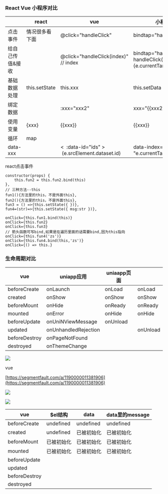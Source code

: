 ### React Vue 小程序对比
|  | react | vue | 小程序 |
| --- | --- | --- | --- |
| 点击事件 | 情况很多看下面 | @click="handleClick" | bindtap="handleClick" |
| 给自己传值&接收 |  | @click="handleClick(index)" // index | bindtap="handleClick" handleClick(e){e.currentTarget.dataset} |
| 基础数据处理 | this.setState | this.xxx | this.setData |
| 绑定数据 |  | :xxx="xxx2" | xxx="{{xxx2}}" |
| 使用变量 | {xxx} | {{xxx}} | {{xxx}} |
| 循环 | map |  |  |
| data-xxx |  | <  :data-id="ids" >    (e.srcElement.dataset.id) | data-index="{{index}} "e.currentTarget.dataset |


react点击事件

```react
constructor(props) {
    this.fun2 = this.fun2.bind(this)
},
// 三种方法--this
fun1(){方法里的this，不是外面this},
fun2(){方法里的this，不是外面this},
fun3 = () =>{this.setState({ })},  
fun4=(str)=>{this.setState({ msg:str })}, 
 
onClick={this.fun1.bind(this)}
onClick={this.fun2}
onClick={this.fun3}
// 箭头函数可写bind,如果是在遍历里面的话需要bind,因为this指向
onClick={this.fun4('zs')}
onClick={this.fun4.bind(this,'zs')}
onClick={() => this.}
```

### 生命周期对比
| vue | uniapp应用 | uniaapp页面 |  |
| --- | --- | --- | --- |
| beforeCreate | onLaunch | onLoad | onLoad |
| created | onShow | onShow | onShow |
| beforeMount | onHide | onReady | onReady |
| mounted | onError | onHide | onHide |
| beforeUpdate | onUniNViewMessage | onUnload |  |
| updated | onUnhandledRejection |  | onUnload |
| beforeDestroy | onPageNotFound |  |  |
| destroyed | onThemeChange |  |  |


![](https://res.wx.qq.com/wxdoc/dist/assets/img/page-lifecycle.2e646c86.png#alt=img)

vue

[https://segmentfault.com/a/1190000011381906](https://segmentfault.com/a/1190000011381906)

![](https://upload-images.jianshu.io/upload_images/11370083-f279314aef6741db.jpg?imageMogr2/auto-orient/strip%7CimageView2/2/w/1080/format/webp#alt=img)

![](https://upload-images.jianshu.io/upload_images/11370083-ab96d006045028d4.jpg?imageMogr2/auto-orient/strip%7CimageView2/2/w/700/format/webp#alt=img)

| vue | $el结构 | data | data里的message |
| --- | --- | --- | --- |
| beforeCreate | undefined | undefined | undefined |
| created | undefined | 已被初始化 | 已被初始化 |
| beforeMount | 已被初始化 | 已被初始化 | 已被初始化 |
| mounted | 已被初始化 | 已被初始化 | 已被初始化 |
| beforeUpdate |  |  |  |
| updated |  |  |  |
| beforeDestroy |  |  |  |
| destroyed |  |  |  |

